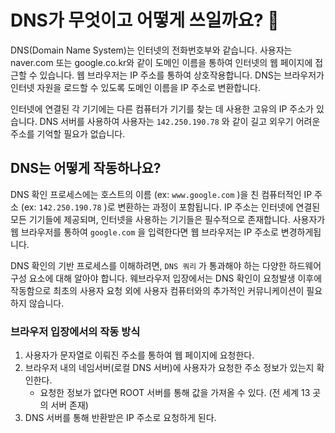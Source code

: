 

# DNS가 무엇이고 어떻게 쓰일까요? 👀

DNS(Domain Name System)는 인터넷의 전화번호부와 같습니다. 사용자는 naver.com 또는 google.co.kr와 같이 도메인 이름을 통하여 인터넷의 웹 페이지에 접근할 수 있습니다. 웹 브라우저는 IP 주소를 통하여 상호작용합니다. DNS는 브라우저가 인터넷 자원을 로드할 수 있도록 도메인 이름을 IP 주소로 변환합니다.

인터넷에 연결된 각 기기에는 다른 컴퓨터가 기기를 찾는 데 사용한 고유의 IP 주소가 있습니다. DNS 서버를 사용하여 사용자는 ```142.250.190.78``` 와 같이 길고 외우기 어려운 주소를 기억할 필요가 없습니다.

## DNS는 어떻게 작동하나요?


DNS 확인 프로세스에는 호스트의 이름 (ex: ```www.google.com``` )을 친 컴퓨터적인 IP 주소 (ex: ```142.250.190.78``` )로 변환하는 과정이 포함됩니다. IP 주소는 인터넷에 연결된 모든 기기들에 제공되며, 인터넷을 사용하는 기기들은 필수적으로 존재합니다. 사용자가 웹 브라우저를 통하여 ```google.com``` 을 입력한다면 웹 브라우저는 IP 주소로 변경하게됩니다.

DNS 확인의 기반 프로세스를 이해하려면, ```DNS 쿼리``` 가 통과해야 하는 다양한 하드웨어 구성 요소에 대해 알아야 합니다. 웨브라우저 입장에서는 DNS 확인이 요청발생 이후에 작동함으로 최초의 사용자 요청 외에 사용자 컴퓨터와의 추가적인 커뮤니케이션이 필요하지 않습니다.


### 브라우저 입장에서의 작동 방식

1. 사용자가 문자열로 이뤄진 주소를 통하여 웹 페이지에 요청한다.
2. 브라우저 내의 네임서버(로컬 DNS 서버)에 사용자가 요청한 주소 정보가 있는지 확인한다.
    - 요청한 정보가 없다면 ROOT 서버를 통해 값을 가져올 수 있다. (전 세계 13 곳의 서버 존재)
3. DNS 서버를 통해 반환받은 IP 주소로 요청하게 된다.
